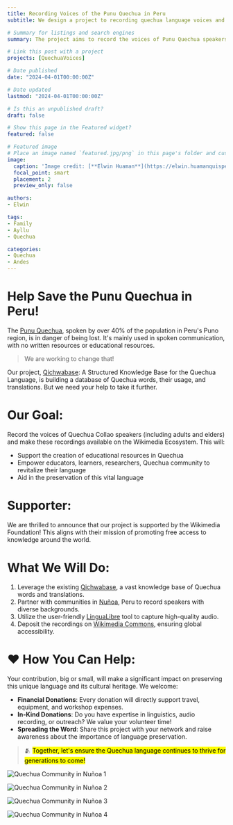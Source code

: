 ```yaml
---
title: Recording Voices of the Punu Quechua in Peru
subtitle: We design a project to recording quechua language voices and make them findable, accessible, interoperable, and reusable We brought our traditions, knowledge, and culture on the breeding of alpacas.

# Summary for listings and search engines
summary: The project aims to record the voices of Punu Quechua speakers (including adults and elders) and make these recordings available on the Wikimedia Ecosystem and Qichwabase.

# Link this post with a project
projects: [QuechuaVoices]

# Date published
date: "2024-04-01T00:00:00Z"

# Date updated
lastmod: "2024-04-01T00:00:00Z"

# Is this an unpublished draft?
draft: false

# Show this page in the Featured widget?
featured: false

# Featured image
# Place an image named `featured.jpg/png` in this page's folder and customize its options here.
image:
  caption: 'Image credit: [**Elwin Huaman**](https://elwin.huamanquispe.com/)'
  focal_point: smart
  placement: 2
  preview_only: false

authors:
- Elwin

tags:
- Family
- Ayllu
- Quechua

categories:
- Quechua
- Andes
---
```


<!--more-->
# Help Save the Punu Quechua in Peru!
The [Punu Quechua](https://en.wikipedia.org/wiki/Puno_Quechua), spoken by over 40% of the population in Peru's Puno region, is in danger of being lost. It's mainly used in spoken communication, with no written resources or educational resources.

> We are working to change that!

Our project, [Qichwabase](https://qichwa.wikibase.cloud/): A Structured Knowledge Base for the Quechua Language, is building a database of Quechua words, their usage, and translations. But we need your help to take it further.

# Our Goal:

Record the voices of Quechua Collao speakers (including adults and elders) and make these recordings available on the Wikimedia Ecosystem. This will:

- Support the creation of educational resources in Quechua
- Empower educators, learners, researchers, Quechua community to revitalize their language
- Aid in the preservation of this vital language

# Supporter:
We are thrilled to announce that our project is supported by the Wikimedia Foundation! This aligns with their mission of promoting free access to knowledge around the world.

# What We Will Do:

1. Leverage the existing [Qichwabase](https://qichwa.wikibase.cloud/), a vast knowledge base of Quechua words and translations.
2. Partner with communities in [Nuñoa](https://es.wikipedia.org/wiki/Distrito_de_Nuñoa), Peru to record speakers with diverse backgrounds.
3. Utilize the user-friendly [LinguaLibre](https://lingualibre.org/) tool to capture high-quality audio.
4. Deposit the recordings on [Wikimedia Commons](https://commons.wikimedia.org/), ensuring global accessibility.

# :heart: How You Can Help:

Your contribution, big or small, will make a significant impact on preserving this unique language and its cultural heritage. We welcome:

- **Financial Donations**: Every donation will directly support travel, equipment, and workshop expenses.
- **In-Kind Donations**: Do you have expertise in linguistics, audio recording, or outreach? We value your volunteer time!
- **Spreading the Word**: Share this project with your network and raise awareness about the importance of language preservation.

> :people_hugging: <mark>Together, let's ensure the Quechua language continues to thrive for generations to come!</mark>

![Quechua Community in Nuñoa 1](/media/albums/quechuavoices/Nunoa_Puno_Peru_1.jpeg)

![Quechua Community in Nuñoa 2](/media/albums/quechuavoices/Nunoa_Puno_Peru_2.jpeg)

![Quechua Community in Nuñoa 3](/media/albums/quechuavoices/Nunoa_Puno_Peru_3.jpeg)

![Quechua Community in Nuñoa 4](/media/albums/quechuavoices/Nunoa_Puno_Peru_4.jpeg)
